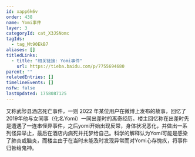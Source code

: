 ```yaml
---
id: xapp6k6v
order: 438
name: Yomi事件
layer: 3
categoryId: cat_X3JSNomc
tagIds:
  - tag_Mt90EkB7
aliases: []
titledLinks:
  - title: "相关链接: Yomi事件"
    url: https://tieba.baidu.com/p/7755694680
parent: ""
relatedEntries: []
timelineEvents: []
nsfw: false
lastUpdated: 1758087125
---
```


又称武陟县酒店死亡事件，一则 2022 年某位用户在微博上发布的故事，回忆了2019年他与女同事（化名Yomi）一同出差时的离奇经历。楼主回忆称在出差时先是遭遇了一连串怪异事件，之后yomi开始出现反常，身体状况恶化，并做出一系列怪异举止，最后在酒店内病死并托梦给自己。科学的解释认为Yomi可能是感染了肺炎或脑炎，而楼主由于在当时未能及时发现异常而对Yomi心存愧疚，将事件归咎给鬼神。